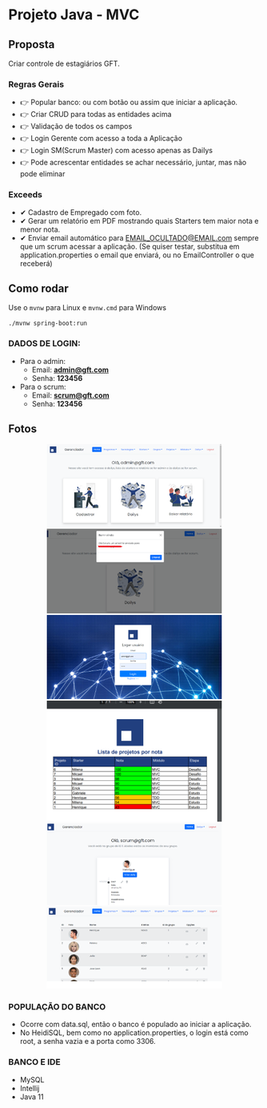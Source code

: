# Projeto Java - MVC

## Proposta
Criar controle de estagiários GFT.

### Regras Gerais
- 👉 Popular banco: ou com botão ou assim que iniciar a aplicação.
- 👉 Criar CRUD para todas as entidades acima
- 👉 Validação de todos os campos
- 👉 Login Gerente com acesso a toda a Aplicação
- 👉 Login SM(Scrum Master) com acesso apenas as Dailys
- 👉 Pode acrescentar entidades se achar necessário, juntar, mas não pode eliminar
### Exceeds
- ✔ Cadastro de Empregado com foto.
- ✔ Gerar um relatório em PDF mostrando quais Starters tem maior nota e menor nota.
- ✔ Enviar email automático para EMAIL_OCULTADO@EMAIL.com sempre que um scrum acessar a aplicação. 
(Se quiser testar, substitua em application.properties o email que enviará, ou no EmailController o que receberá) 


## Como rodar

Use o ```mvnw``` para Linux e ```mvnw.cmd``` para Windows
```
./mvnw spring-boot:run
```
 

###  DADOS DE LOGIN:
+ Para o admin:
  + Email: **admin@gft.com**
  + Senha: **123456**
+ Para o scrum:
  + Email: **scrum@gft.com**
  + Senha: **123456**

## Fotos
<p align="center">
    <img  width="350" src="repo-images/admin_home.png"/>
    <img  width="350" src="repo-images/email_scrum_loga.png"/>
    <img  width="350" src="repo-images/login_page.png"/>
    <img  width="350" src="repo-images/relatorio_notas.png"/>
    <img  width="350" src="repo-images/scrum_view.png"/>
    <img  width="350" src="repo-images/starters_admin_view.png"/>
</p>


###  POPULAÇÃO DO BANCO
+ Ocorre com data.sql, então o banco é populado ao iniciar a aplicação.
+ No HeidiSQL, bem como no application.properties, 
o login está como root, a senha vazia e a porta como 3306.

###  BANCO E IDE
+ MySQL
+ Intellij
+ Java 11


